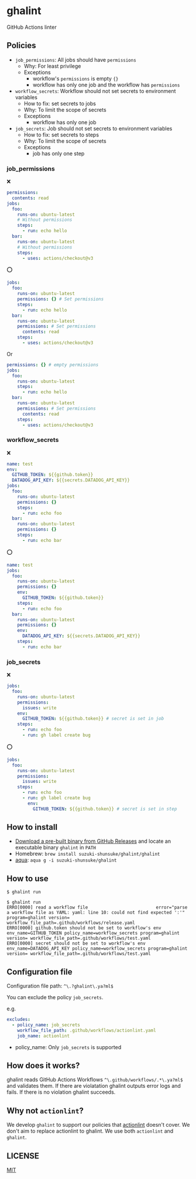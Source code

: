 # ghalint

GitHub Actions linter

## Policies

- `job_permissions`: All jobs should have `permissions`
  - Why: For least privilege
  - Exceptions
    - workflow's `permissions` is empty `{}`
    - workflow has only one job and the workflow has `permissions`
- `workflow_secrets`: Workflow should not set secrets to environment variables
  - How to fix: set secrets to jobs
  - Why: To limit the scope of secrets
  - Exceptions
    - workflow has only one job
- `job_secrets`: Job should not set secrets to environment variables
  - How to fix: set secrets to steps
  - Why: To limit the scope of secrets
  - Exceptions
    - job has only one step

### job_permissions

:x:

```yaml
permissions:
  contents: read
jobs:
  foo:
    runs-on: ubuntu-latest
    # Without permissions
    steps:
      - run: echo hello
  bar:
    runs-on: ubuntu-latest
    # Without permissions
    steps:
      - uses: actions/checkout@v3
```

:o:

```yaml
jobs:
  foo:
    runs-on: ubuntu-latest
    permissions: {} # Set permissions
    steps:
      - run: echo hello
  bar:
    runs-on: ubuntu-latest
    permissions: # Set permissions
      contents: read
    steps:
      - uses: actions/checkout@v3
```

Or

```yaml
permissions: {} # empty permissions
jobs:
  foo:
    runs-on: ubuntu-latest
    steps:
      - run: echo hello
  bar:
    runs-on: ubuntu-latest
    permissions: # Set permissions
      contents: read
    steps:
      - uses: actions/checkout@v3
```

### workflow_secrets

:x:

```yaml
name: test
env:
  GITHUB_TOKEN: ${{github.token}}
  DATADOG_API_KEY: ${{secrets.DATADOG_API_KEY}}
jobs:
  foo:
    runs-on: ubuntu-latest
    permissions: {}
    steps:
      - run: echo foo
  bar:
    runs-on: ubuntu-latest
    permissions: {}
    steps:
      - run: echo bar
```

:o:

```yaml
name: test
jobs:
  foo:
    runs-on: ubuntu-latest
    permissions: {}
    env:
      GITHUB_TOKEN: ${{github.token}}
    steps:
      - run: echo foo
  bar:
    runs-on: ubuntu-latest
    permissions: {}
    env:
      DATADOG_API_KEY: ${{secrets.DATADOG_API_KEY}}
    steps:
      - run: echo bar
```

### job_secrets

:x:

```yaml
jobs:
  foo:
    runs-on: ubuntu-latest
    permissions:
      issues: write
    env:
      GITHUB_TOKEN: ${{github.token}} # secret is set in job
    steps:
      - run: echo foo
      - run: gh label create bug
```

:o:

```yaml
jobs:
  foo:
    runs-on: ubuntu-latest
    permissions:
      issues: write
    steps:
      - run: echo foo
      - run: gh label create bug
        env:
          GITHUB_TOKEN: ${{github.token}} # secret is set in step
```

## How to install

- [Download a pre-built binary from GitHub Releases](https://github.com/suzuki-shunsuke/ghalint/releases) and locate an executable binary `ghalint` in `PATH`
- Homebrew: `brew install suzuki-shunsuke/ghalint/ghalint`
- [aqua](https://aquaproj.github.io/): `aqua g -i suzuki-shunsuke/ghalint`

## How to use

```console
$ ghalint run
```

```console
$ ghalint run
ERRO[0000] read a workflow file                          error="parse a workflow file as YAML: yaml: line 10: could not find expected ':'" program=ghalint version= workflow_file_path=.github/workflows/release.yaml
ERRO[0000] github.token should not be set to workflow's env  env_name=GITHUB_TOKEN policy_name=workflow_secrets program=ghalint version= workflow_file_path=.github/workflows/test.yaml
ERRO[0000] secret should not be set to workflow's env    env_name=DATADOG_API_KEY policy_name=workflow_secrets program=ghalint version= workflow_file_path=.github/workflows/test.yaml
```

## Configuration file

Configuration file path: `^\.?ghalint\.ya?ml$`

You can exclude the policy `job_secrets`.

e.g.

```yaml
excludes:
  - policy_name: job_secrets
    workflow_file_path: .github/workflows/actionlint.yaml
    job_name: actionlint
```

* policy_name: Only `job_secrets` is supported

## How does it works?

ghalint reads GitHub Actions Workflows `^\.github/workflows/.*\.ya?ml$` and validates them.
If there are violatation ghalint outputs error logs and fails.
If there is no violation ghalint succeeds.

## Why not `actionlint`?

We develop `ghalint` to support our policies that [actionlint](https://github.com/rhysd/actionlint) doesn't cover.
We don't aim to replace actionlint to ghalint. We use both `actionlint` and `ghalint`.

## LICENSE

[MIT](LICENSE)
